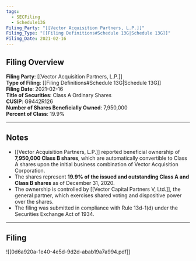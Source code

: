 ```yaml
---
tags:
  - SECFiling
  - Schedule13G
Filing_Party: "[[Vector Acquisition Partners, L.P.]]"
Filing_Type: "[[Filing Definitions#Schedule 13G|Schedule 13G]]"
Filing_Date: 2021-02-16  
---
```

## Filing Overview

**Filing Party**: [[Vector Acquisition Partners, L.P.]]  
**Type of Filing**: [[Filing Definitions#Schedule 13G|Schedule 13G]]  
**Filing Date**: 2021-02-16  
**Title of Securities**: Class A Ordinary Shares  
**CUSIP**: G9442R126  
**Number of Shares Beneficially Owned**: 7,950,000  
**Percent of Class**: 19.9%  

---
## Notes

- [[Vector Acquisition Partners, L.P.]] reported beneficial ownership of **7,950,000 Class B shares**, which are automatically convertible to Class A shares upon the initial business combination of Vector Acquisition Corporation.
- The shares represent **19.9% of the issued and outstanding Class A and Class B shares** as of December 31, 2020.
- The ownership is controlled by [[Vector Capital Partners V, Ltd.]], the general partner, which exercises shared voting and dispositive power over the shares.
- The filing was submitted in compliance with Rule 13d-1(d) under the Securities Exchange Act of 1934.  

---
## Filing

![[0d6a920a-1e40-4e5d-9d2d-abab19a7a994.pdf]]
